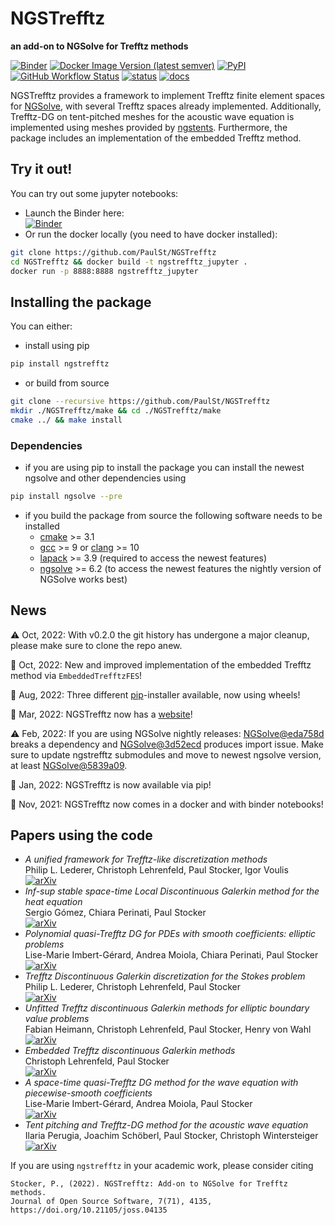# NGSTrefftz
**an add-on to NGSolve for Trefftz methods**

[![Binder](https://mybinder.org/badge_logo.svg)](https://mybinder.org/v2/gh/PaulSt/NGSTrefftz/HEAD?filepath=docs%2Fnotebooks%2Findex.ipynb)
[![Docker Image Version (latest semver)](https://img.shields.io/docker/v/paulstdocker/ngstrefftz?label=docker&logo=docker&sort=semver)](https://hub.docker.com/r/paulstdocker/ngstrefftz)
[![PyPI](https://img.shields.io/pypi/v/ngstrefftz?color=blue&logo=pypi)](https://pypi.org/project/ngstrefftz/)
[![GitHub Workflow Status](https://github.com/PaulSt/NGSTrefftz/actions/workflows/build.yml/badge.svg?branch=main)](https://github.com/PaulSt/NGSTrefftz/actions/workflows/build.yml)
[![status](https://joss.theoj.org/papers/c2f4e85b118c22b81aa27d7799265409/status.svg)](https://joss.theoj.org/papers/c2f4e85b118c22b81aa27d7799265409)
[![docs](https://img.shields.io/badge/docs-NGSTrefftz-blue?logo=readthedocs)](https://paulst.github.io/NGSTrefftz/)

NGSTrefftz provides a framework to implement Trefftz finite element spaces for [NGSolve](https://www.ngsolve.org), with several Trefftz spaces already implemented. Additionally, Trefftz-DG on tent-pitched meshes for the acoustic wave equation is implemented using meshes provided by [ngstents](https://github.com/jayggg/ngstents). Furthermore, the package includes an implementation of the embedded Trefftz method.

## Try it out!
You can try out some jupyter notebooks:
* Launch the Binder here:   
  [![Binder](https://mybinder.org/badge_logo.svg)](https://mybinder.org/v2/gh/PaulSt/NGSTrefftz/HEAD?filepath=docs%2Fnotebooks%2Findex.ipynb)
* Or run the docker locally (you need to have docker installed):

```bash
git clone https://github.com/PaulSt/NGSTrefftz
cd NGSTrefftz && docker build -t ngstrefftz_jupyter .
docker run -p 8888:8888 ngstrefftz_jupyter
```

## Installing the package
You can either:
 * install using pip

```bash
pip install ngstrefftz
```

 * or build from source

```bash
git clone --recursive https://github.com/PaulSt/NGSTrefftz
mkdir ./NGSTrefftz/make && cd ./NGSTrefftz/make
cmake ../ && make install
```

### Dependencies
 * if you are using pip to install the package you can install the newest ngsolve and other dependencies using
```bash
pip install ngsolve --pre
```
 * if you build the package from source the following software needs to be installed
   * [cmake](https://cmake.org/) >= 3.1
   * [gcc](https://gcc.gnu.org/) >= 9 or [clang](https://clang.llvm.org/) >= 10
   * [lapack](http://www.netlib.org/lapack/) >= 3.9 (required to access the newest features)
   * [ngsolve](https://www.ngsolve.org) >= 6.2  (to access the newest features the nightly version of NGSolve works best)

## News
⚠️ Oct, 2022: With v0.2.0 the git history has undergone a major cleanup, please make sure to clone the repo anew.

🚀 Oct, 2022: New and improved implementation of the embedded Trefftz method via `EmbeddedTrefftzFES`!

🚀 Aug, 2022: Three different [pip](https://pypi.org/search/?q=ngstrefftz)-installer available, now using wheels! 

🚀 Mar, 2022: NGSTrefftz now has a [website](https://paulst.github.io/NGSTrefftz/)! 

⚠️ Feb, 2022: If you are using NGSolve nightly releases: [NGSolve@eda758d](https://github.com/NGSolve/ngsolve/commit/eda758d99483888851913d8a5c9aff4d0cbc9cc2) breaks a dependency and [NGSolve@3d52ecd](https://github.com/NGSolve/ngsolve/commit/3d52ecd615f2b7c409219eebaba99288ea19c1bc) produces import issue. Make sure to update ngstrefftz submodules and move to newest ngsolve version, at least [NGSolve@5839a09](https://github.com/NGSolve/ngsolve/commit/5839a09810235a938bd85807d8e638d3a0b6c69d).

🚀 Jan, 2022: NGSTrefftz is now available via pip! 

🚀 Nov, 2021: NGSTrefftz now comes in a docker and with binder notebooks! 

## Papers using the code
* *A unified framework for Trefftz-like discretization methods*  
Philip L. Lederer, Christoph Lehrenfeld, Paul Stocker, Igor Voulis  
[![arXiv](https://img.shields.io/badge/arXiv-2412.00806-b31b1b.svg)](https://arxiv.org/abs/2412.00806)
* *Inf-sup stable space-time Local Discontinuous Galerkin method for the heat equation*  
Sergio Gómez, Chiara Perinati, Paul Stocker  
[![arXiv](https://img.shields.io/badge/arXiv-2411.14819-b31b1b.svg)](https://arxiv.org/abs/2411.14819)
* *Polynomial quasi-Trefftz DG for PDEs with smooth coefficients: elliptic problems*  
Lise-Marie Imbert-Gérard, Andrea Moiola, Chiara Perinati, Paul Stocker  
[![arXiv](https://img.shields.io/badge/arXiv-2408.00392-b31b1b.svg)](https://arxiv.org/abs/2408.00392)
* *Trefftz Discontinuous Galerkin discretization for the Stokes problem*  
Philip L. Lederer, Christoph Lehrenfeld, Paul Stocker  
[![arXiv](https://img.shields.io/badge/arXiv-2306.14600-b31b1b.svg)](https://arxiv.org/abs/2306.14600)
* *Unfitted Trefftz discontinuous Galerkin methods for elliptic boundary value problems*  
Fabian Heimann, Christoph Lehrenfeld, Paul Stocker, Henry von Wahl  
[![arXiv](https://img.shields.io/badge/arXiv-2212.12236-b31b1b.svg)](https://arxiv.org/abs/2212.12236)
* *Embedded Trefftz discontinuous Galerkin methods*  
Christoph Lehrenfeld, Paul Stocker   
[![arXiv](https://img.shields.io/badge/arXiv-2201.07041-b31b1b.svg)](https://arxiv.org/abs/2201.07041)
* *A space-time quasi-Trefftz DG method for the wave equation with piecewise-smooth coefficients*   
Lise-Marie Imbert-Gérard, Andrea Moiola, Paul Stocker  
[![arXiv](https://img.shields.io/badge/arXiv-2011.04617-b31b1b.svg)](https://arxiv.org/abs/2011.04617)
* *Tent pitching and Trefftz-DG method for the acoustic wave equation*  
Ilaria Perugia, Joachim Schöberl, Paul Stocker, Christoph Wintersteiger   
[![arXiv](https://img.shields.io/badge/arXiv-1907.02367-b31b1b.svg)](https://arxiv.org/abs/1907.02367)

If you are using `ngstrefftz` in your academic work, please consider citing 
```
Stocker, P., (2022). NGSTrefftz: Add-on to NGSolve for Trefftz methods. 
Journal of Open Source Software, 7(71), 4135, https://doi.org/10.21105/joss.04135
```
